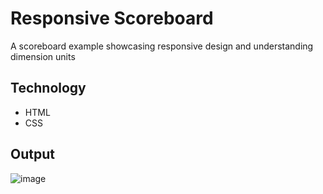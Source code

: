 # Responsive Scoreboard
A scoreboard example showcasing responsive design and understanding dimension units

## Technology
- HTML
- CSS

## Output
![image](https://github.com/user-attachments/assets/d9e88766-b132-41c1-863c-ef584135668e)
